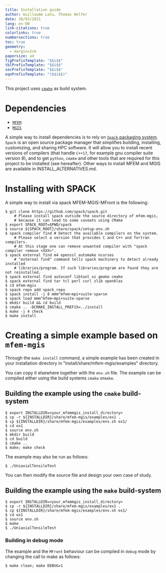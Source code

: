 ```yaml
---
title: Installation guide
author: Guillaume Latu, Thomas Helfer
date: 30/03/2021
lang: en-EN
link-citations: true
colorlinks: true
numbersections: true
toc: true
geometry:
  - margin=2cm
papersize: a4
figPrefixTemplate: "$$i$$"
tblPrefixTemplate: "$$i$$"
secPrefixTemplate: "$$i$$"
eqnPrefixTemplate: "($$i$$)"
---
```


This project uses [`cmake`](https://cmake.org/) as build system.

# Dependencies

- [`MFEM`](https://mfem.org/)
- [`MGIS`](https://github.com/thelfer/MFrontGenericInterfaceSupport)

A simple way to install dependencies is to rely on [`Spack` packaging
system](https://spack.io/). `Spack` is an open source package manager
that simplifies building, installing, customizing, and sharing HPC
software. It will allow you to install recent versions of compilers
(that handle `C++17`, for example gnu compiler suite version 8), and to
get `python`, `cmake` and other tools that are required for this project
to be installed (see hereafter). Other ways to install MFEM and MGIS are
available in INSTALL_ALTERNATIVES.md.

# Installing with SPACK

A simple way to install via spack MFEM-MGIS-MFront is the following:
~~~~{.bash}
$ git clone https://github.com/spack/spack.git
    # Please install spack outside the source directory of mfem-mgis,
    # because it can lead to some caveats using CMake
$ export SPACK_ROOT=$PWD/spack
$ source ${SPACK_ROOT}/share/spack/setup-env.sh
$ spack compiler find # Detect the available compilers on the system.
    # Please select a version that provides C and C++ and fortran compilers.
    # At this stage one can remove unwanted compiler with "spack compiler remove <XXX>".
$ spack external find m4 openssl automake ncurses
    # "external find" command tells spack machinery to detect already installed 
    # libraries/program. If such libraries/program are found they are not reinstalled.
$ spack external find autoconf libtool xz gmake cmake
$ spack external find tar tcl perl curl zlib openblas
$ cd mfem-mgis
$ spack repo add spack_repo 
$ spack install -j 8 mmm^mfem~mpi+suite-sparse
$ spack load mmm^mfem~mpi+suite-sparse
$ mkdir build && cd build
$ cmake .. -DCMAKE_INSTALL_PREFIX=../install
$ make -j 4 check
$ make install
~~~~

# Creating a simple example based on `mfem-mgis`

Through the `make install` command, a simple example has been created in
your installation directory in "install/share/mfem-mgis/examples" directory.

You can copy it elsewhere together with the `env.sh` file. The example
can be compiled either using the build systems `cmake` or`make`.

## Building the example using the `cmake` build-system

~~~~{.bash}
$ export INSTALLDIR=<your_mfemmgis_install_directory>
$ cp -r ${INSTALLDIR}/share/mfem-mgis/examples/ex1 .
$ cp ${INSTALLDIR}/share/mfem-mgis/examples/env.sh ex1/
$ cd ex1
$ source env.sh
$ mkdir build
$ cd build
$ cmake ..
$ make; make check
~~~~

The example may also be run as follows:

~~~~{.bash}
$ ./UniaxialTensileTest 
~~~~

You can then modify the source file and design your
own case of study.

## Building the example using the `make` build-system

~~~~{.bash}
$ export INSTALLDIR=<your_mfemmgis_install_directory>
$ cp -r ${INSTALLDIR}/share/mfem-mgis/examples/ex1 .
$ cp ${INSTALLDIR}/share/mfem-mgis/examples/env.sh ex1/
$ cd ex1
$ source env.sh
$ make
$ ./UniaxialTensileTest 
~~~~

### Building in debug mode

The example and the `MFront` behaviour can be compiled in `debug` mode
by changing the call to make as follows:

~~~~{.bash}
$ make clean; make DEBUG=1
~~~~
